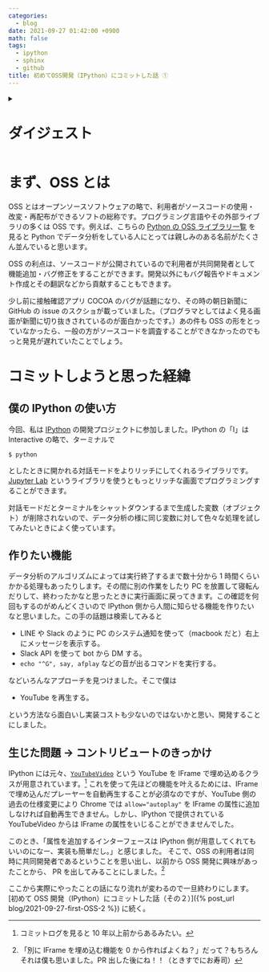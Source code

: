 ```yaml
---
categories:
  - blog
date: 2021-09-27 01:42:00 +0900
math: false
tags:
  - ipython
  - sphinx
  - github
title: 初めてOSS開発（IPython）にコミットした話 ①
---
```


<details>
<summary><h1 class="summary">ダイジェスト</h1></summary><br>

JupyterLab で重い処理が終了したら YouTube を流して気付ける様にする機能を作りたい。しかし、Chrome は IFrame の自動再生をデフォルトでは無効化するから、IFrame の属性を編集できる機能を追加したくなり、人生初めて OSS へプルリクエスト（以下、PR）を出すことにした。最終的に承認されて公式ドキュメントにも反映された。

{% linkpreview "https://ipython.readthedocs.io/en/stable/whatsnew/version7.html#youtubevideo-autoplay-and-the-ability-to-add-extra-attributes-to-iframe" %}

（ただ、自分のための機能は fork してそこで作ればよかったのでは、と後で気づいた。）

PR を出すと自分の編集箇所と無関係な箇所で GitHub Workflow がエラーを出したのでついでに直したら、他の PR でも起きてた問題が解消されてらしくお役に立たみたいで嬉しかった。このとき、commit の粒度をちゃんとしていてよかったなと思った。

</details>

# まず、OSS とは

OSS とはオープンソースソフトウェアの略で、利用者がソースコードの使用・改変・再配布ができるソフトの総称です。プログラミング言語やその外部ライブラリの多くは OSS です。例えば、こちらの [Python の OSS ライブラリ一覧][list] を見ると Python でデータ分析をしている人にとっては親しみのある名前がたくさん並んでいると思います。

OSS の利点は、ソースコードが公開されているので利用者が共同開発者として機能追加・バグ修正をすることができます。開発以外にもバグ報告やドキュメント作成とその翻訳などから貢献することもできます。

少し前に接触確認アプリ COCOA のバグが話題になり、その時の朝日新聞に GitHub の issue のスクショが載っていました。（プログラマとしてはよく見る画面が新聞に切り抜きされているのが面白かったです。）あの件も OSS の形をとっていなかったら、一般の方がソースコードを調査することができなかったのでもっと発見が遅れていたことでしょう。

[list]: https://www.mygreatlearning.com/blog/open-source-python-libraries

# コミットしようと思った経緯

## 僕の IPython の使い方

今回、私は [IPython][ipython] の開発プロジェクトに参加しました。IPython の「I」は Interactive の略で、ターミナルで

```
$ python
```

としたときに開かれる対話モードをよりリッチにしてくれるライブラリです。[Jupyter Lab][jupyter] というライブラリを使うともっとリッチな画面でプログラミングすることができます。

対話モードだとターミナルをシャットダウンするまで生成した変数（オブジェクト）が削除されないので、データ分析の様に同じ変数に対して色々な処理を試してみたいときによく使っています。

[ipython]: https://github.com/ipython/ipython
[jupyter]: https://jupyter.org/

## 作りたい機能

データ分析のアルゴリズムによっては実行終了するまで数十分から 1 時間くらいかかる処理もあったりします。その間に別の作業をしたり PC を放置して寝転んだりして、終わったかなと思ったときに実行画面に戻ってきます。この確認を何回もするのがめんどくさいので IPython 側から人間に知らせる機能を作りたいなと思いました。この手の話題は検索してみると

- LINE や Slack のように PC のシステム通知を使って（macbook だと）右上にメッセージを表示する。
- Slack API を使って bot から DM する。
- `echo "^G", say, afplay` などの音が出るコマンドを実行する。

などいろんなアプローチを見つけました。そこで僕は

- YouTube を再生する。

という方法なら面白いし実装コストも少ないのではないかと思い、開発することにしました。

## 生じた問題 → コントリビュートのきっかけ

IPython には元々、[`YouTubeVideo`][youtubevideo] という YouTube を IFrame で埋め込めるクラスが用意されています。[^1]
これを使って先ほどの機能を叶えるためには、IFrame で埋め込んだプレーヤーを自動再生することが必須なのですが、YouTube 側の過去の仕様変更により Chrome では `allow="autoplay"` を IFrame の属性に追加しなければ自動再生できません。しかし、IPython で提供されている YouTubeVideo からは IFrame の属性をいじることができませんでした。

このとき、「属性を追加するインターフェースは IPython 側が用意してくれてもいいのになー、実装も簡単だし。」と感じました。
そこで、OSS の利用者は同時に共同開発者であるということを思い出し、以前から OSS 開発に興味があったことから、
PR を出してみることにしました。[^2]

[youtubevideo]: https://ipython.readthedocs.io/en/stable/api/generated/IPython.display.html#IPython.display.YouTubeVideo

[^1]: コミットログを見ると 10 年以上前からあるみたい。
[^2]: 「別に IFrame を埋め込む機能を 0 から作ればよくね？」だって？もちろんそれは僕も思いました。PR 出した後にね！！（ときすでにお寿司）

ここから実際にやったことの話になり流れが変わるので一旦終わりにします。
[初めて OSS 開発（IPython）にコミットした話（その２）]({% post_url blog/2021-09-27-first-OSS-2 %})
に続く。
